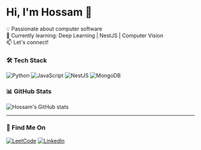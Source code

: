 # Hi, I'm Hossam 👋
 
💡 Passionate about computer software  
🌱 Currently learning: Deep Learning | NestJS | Computer Vision  
📫 Let's connect!

### 🛠 Tech Stack
![Python](https://img.shields.io/badge/-Python-3776AB?style=flat-square&logo=python&logoColor=white)
![JavaScript](https://img.shields.io/badge/-JavaScript-F7DF1E?style=flat-square&logo=javascript&logoColor=black)
![NestJS](https://img.shields.io/badge/-NestJS-E0234E?style=flat-square&logo=nestjs&logoColor=white)
![MongoDB](https://img.shields.io/badge/-MongoDB-47A248?style=flat-square&logo=mongodb&logoColor=white)

### 📊 GitHub Stats
![Hossam's GitHub stats](https://github-readme-stats.vercel.app/api?username=your_username&show_icons=true&theme=tokyonight)

---

### 🔗 Find Me On
[![LeetCode](https://img.shields.io/badge/-LeetCode-orange?style=flat-square&logo=leetcode&logoColor=white)](https://leetcode.com/hossamq1q/)
[![LinkedIn](https://img.shields.io/badge/-LinkedIn-0077B5?style=flat-square&logo=linkedin)](https://linkedin.com/in/hossamq1q)
